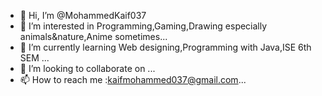 - 👋 Hi, I’m @MohammedKaif037
- 👀 I’m interested in Programming,Gaming,Drawing especially animals&nature,Anime sometimes...
- 🌱 I’m currently learning Web designing,Programming with Java,ISE 6th SEM ...
- 💞️ I’m looking to collaborate on ...
- 📫 How to reach me :kaifmohammed037@gmail.com...

<!---
MohammedKaif037/MohammedKaif037 is a ✨ special ✨ repository because its `README.md` (this file) appears on your GitHub profile.
You can click the Preview link to take a look at your changes.
--->
